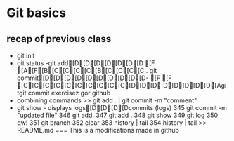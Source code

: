 # Git basics

## recap of previous class
- git init
- git status
-git add[D[D[D[D[D[D[D [F
[A[F[B[C[C[C[C[B[C[C[C[C .
git commit[D[D[D[D[D[D[D[D[D[D- [F
[F
[C[C[C[C[C[C[C[C[C[C[D[D[D[D[D[D[D[D[Agitgit commit
  exercisez gor github
- combining commands >> git add . | git commit -m "comment"
- git show  -  displays logs[D[D[D[Dcommits (logs)
  345  git commit -m "updated file"
  346  git add. 
  347  git add . 
  348  git show
  349  git log
  350  qw!
  351  git branch
  352  clear
  353  history | tail 
  354  history | tail >> README.md
  === This is a modifications made in github
  
